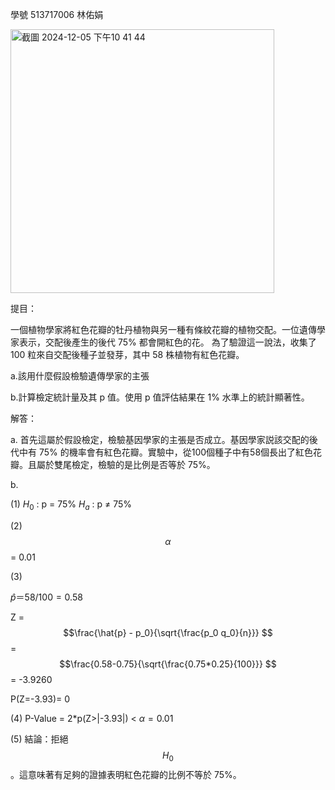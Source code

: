 學號 513717006 林佑娟

<img width="422" alt="截圖 2024-12-05 下午10 41 44" src="https://github.com/user-attachments/assets/5b955d8e-10cd-4405-b7d3-934b872455b6">

提目：

一個植物學家將紅色花瓣的牡丹植物與另一種有條紋花瓣的植物交配。一位遺傳學家表示，交配後產生的後代 75% 都會開紅色的花。
為了驗證這一說法，收集了 100 粒來自交配後種子並發芽，其中 58 株植物有紅色花瓣。

a.該用什麼假設檢驗遺傳學家的主張

b.計算檢定統計量及其 p 值。使用 p 值評估結果在 1% 水準上的統計顯著性。

解答：

a.
首先這屬於假設檢定，檢驗基因學家的主張是否成立。基因學家説該交配的後代中有 75% 的機率會有紅色花瓣。實驗中，從100個種子中有58個長出了紅色花瓣。且屬於雙尾檢定，檢驗的是比例是否等於 75%。

b.

(1) 
 $H_0$ : p = 75%
    $H_a$ : p $\ne$ 75%

(2) 
$$\alpha $$ = 0.01

(3) 

$\hat{p} ＝ 58/100 = 0.58$

Z = $$\frac{\hat{p} - p_0}{\sqrt{\frac{p_0 q_0}{n}}} $$ = $$\frac{0.58-0.75}{\sqrt{\frac{0.75*0.25}{100}}} $$ = -3.9260

P(Z=-3.93)= 0

(4) 
P-Value = 2*p(Z>|-3.93|) <  $\alpha = 0.01$

(5) 
結論：拒絕 $$H_0$$ 。這意味著有足夠的證據表明紅色花瓣的比例不等於 75%。
